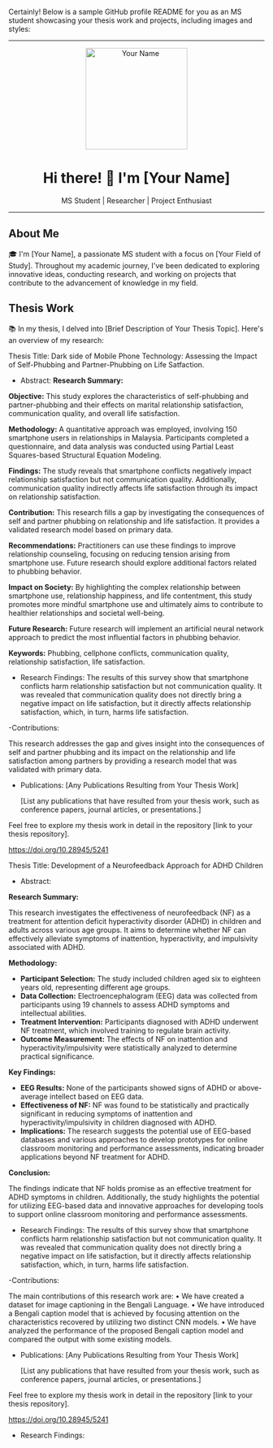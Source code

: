 Certainly! Below is a sample GitHub profile README for you as an MS student showcasing your thesis work and projects, including images and styles:

---

<div align="center">
    <img src="https://your-profile-image-url.png" alt="Your Name" width="200" height="200">
</div>

<h1 align="center">Hi there! 👋 I'm [Your Name]</h1>

<p align="center">
    MS Student | Researcher | Project Enthusiast
</p>

---

## About Me

🎓 I'm [Your Name], a passionate MS student with a focus on [Your Field of Study]. Throughout my academic journey, I've been dedicated to exploring innovative ideas, conducting research, and working on projects that contribute to the advancement of knowledge in my field.

## Thesis Work

📚 In my thesis, I delved into [Brief Description of Your Thesis Topic]. Here's an overview of my research:

Thesis Title: Dark side of Mobile Phone Technology: Assessing the Impact of Self-Phubbing and Partner-Phubbing on Life Satfaction.


- Abstract:
**Research Summary:**

**Objective:** This study explores the characteristics of self-phubbing and partner-phubbing and their effects on marital relationship satisfaction, communication quality, and overall life satisfaction.

**Methodology:** A quantitative approach was employed, involving 150 smartphone users in relationships in Malaysia. Participants completed a questionnaire, and data analysis was conducted using Partial Least Squares-based Structural Equation Modeling.

**Findings:** The study reveals that smartphone conflicts negatively impact relationship satisfaction but not communication quality. Additionally, communication quality indirectly affects life satisfaction through its impact on relationship satisfaction.

**Contribution:** This research fills a gap by investigating the consequences of self and partner phubbing on relationship and life satisfaction. It provides a validated research model based on primary data.

**Recommendations:** Practitioners can use these findings to improve relationship counseling, focusing on reducing tension arising from smartphone use. Future research should explore additional factors related to phubbing behavior.

**Impact on Society:** By highlighting the complex relationship between smartphone use, relationship happiness, and life contentment, this study promotes more mindful smartphone use and ultimately aims to contribute to healthier relationships and societal well-being.

**Future Research:** Future research will implement an artificial neural network approach to predict the most influential factors in phubbing behavior.

**Keywords:** Phubbing, cellphone conflicts, communication quality, relationship satisfaction, life satisfaction.


- Research Findings: The results of this survey show that smartphone conflicts harm relationship satisfaction but not communication quality. It was revealed that communication quality does not directly bring a negative impact on life satisfaction, but it directly affects relationship satisfaction, which, in turn, harms life satisfaction.



-Contributions:

This research addresses the gap and gives insight into the consequences of self and partner phubbing and its impact on the relationship and life satisfaction among partners by providing a research model that was validated with primary data.



- Publications: [Any Publications Resulting from Your Thesis Work]

    [List any publications that have resulted from your thesis work, such as conference papers, journal articles, or presentations.]

Feel free to explore my thesis work in detail in the repository [link to your thesis repository].

https://doi.org/10.28945/5241











Thesis Title: Development of a Neurofeedback Approach for ADHD Children

- Abstract:
 
**Research Summary:**

This research investigates the effectiveness of neurofeedback (NF) as a treatment for attention deficit hyperactivity disorder (ADHD) in children and adults across various age groups. It aims to determine whether NF can effectively alleviate symptoms of inattention, hyperactivity, and impulsivity associated with ADHD.

**Methodology:**

- **Participant Selection:** The study included children aged six to eighteen years old, representing different age groups.
- **Data Collection:** Electroencephalogram (EEG) data was collected from participants using 19 channels to assess ADHD symptoms and intellectual abilities.
- **Treatment Intervention:** Participants diagnosed with ADHD underwent NF treatment, which involved training to regulate brain activity.
- **Outcome Measurement:** The effects of NF on inattention and hyperactivity/impulsivity were statistically analyzed to determine practical significance.

**Key Findings:**

- **EEG Results:** None of the participants showed signs of ADHD or above-average intellect based on EEG data.
- **Effectiveness of NF:** NF was found to be statistically and practically significant in reducing symptoms of inattention and hyperactivity/impulsivity in children diagnosed with ADHD.
- **Implications:** The research suggests the potential use of EEG-based databases and various approaches to develop prototypes for online classroom monitoring and performance assessments, indicating broader applications beyond NF treatment for ADHD.

**Conclusion:**

The findings indicate that NF holds promise as an effective treatment for ADHD symptoms in children. Additionally, the study highlights the potential for utilizing EEG-based data and innovative approaches for developing tools to support online classroom monitoring and performance assessments.
- Research Findings: The results of this survey show that smartphone conflicts harm relationship satisfaction but not communication quality. It was revealed that communication quality does not directly bring a negative impact on life satisfaction, but it directly affects relationship satisfaction, which, in turn, harms life satisfaction.



  
-Contributions:

The main contributions of this
research work are:
• We have created a dataset for image captioning in the Bengali Language.
• We have introduced a Bengali caption model that is achieved by focusing
attention on the characteristics recovered by utilizing two distinct CNN models.
• We have analyzed the performance of the proposed Bengali caption model and
compared the output with some existing models.



- Publications: [Any Publications Resulting from Your Thesis Work]

    [List any publications that have resulted from your thesis work, such as conference papers, journal articles, or presentations.]

Feel free to explore my thesis work in detail in the repository [link to your thesis repository].

https://doi.org/10.28945/5241




- Research Findings: 

  

